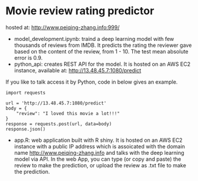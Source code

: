 # Movie review rating predictor

hosted at: http://www.peiqing-zhang.info:999/

- model_development.ipynb: traind a deep learning model with few thousands of reviews from IMDB. It predicts the rating the reviewer gave based on the content of the review, from 1 - 10. The test mean absolute error is 0.9.
- python_api: creates REST API for the model. It is hosted on an AWS EC2 instance, available at: http://13.48.45.7:1080/predict

If you like to talk access it by Python, code in below gives an example.

```
import requests

url = 'http://13.48.45.7:1080/predict'  
body = {
    "review": "I loved this movie a lot!!!"
}
response = requests.post(url, data=body)
response.json()
```

- app.R: web application built with R shiny. It is hosted on an AWS EC2 instance with a public IP address which is assoicated with the domain name http://www.peiqing-zhang.info and talks with the deep learning model via API. In the web App, you can type (or copy and paste) the review to make the prediction, or upload the review as .txt file to make the prediction.
